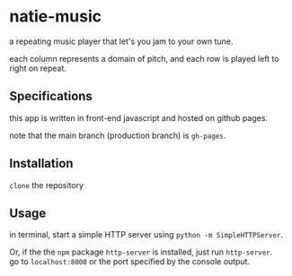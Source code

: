 # natie-music

a repeating music player that let's you jam to your own tune.  

each column represents a domain of pitch, and each row is played left to right on repeat.

## Specifications
this app is written in front-end javascript and hosted on github pages.  

note that the main branch (production branch) is `gh-pages`.

## Installation
`clone` the repository

## Usage
in terminal, start a simple HTTP server using `python -m SimpleHTTPServer`.  

Or, if the the `npm` package `http-server` is installed, just run `http-server`.  
go to `localhost:8000` or the port specified by the console output.

